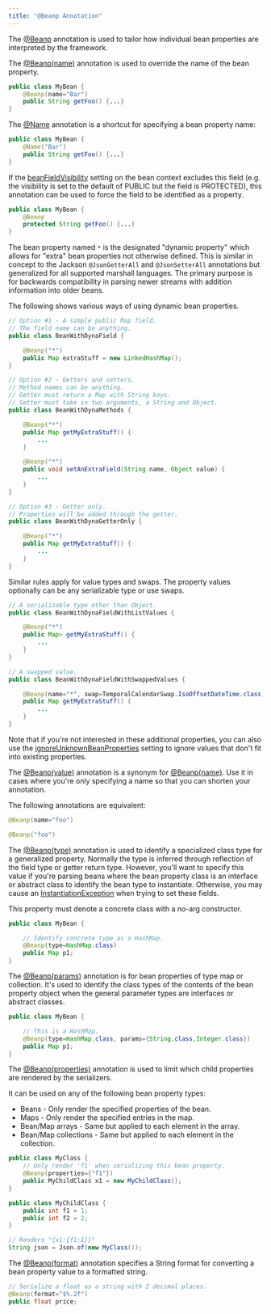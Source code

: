 ```yaml
---
title: "@Beanp Annotation"
---
```


The [@Beanp]({{API_DOCS}}/org/apache/juneau/annotation/Beanp.html) annotation is used to tailor how individual bean properties are interpreted by the framework.

The [@Beanp(name)]({{API_DOCS}}/org/apache/juneau/annotation/Beanp.html#name()) annotation is used to override the name of the bean property.

```java
public class MyBean {
    @Beanp(name="Bar")
    public String getFoo() {...}
}
```

The [@Name]({{API_DOCS}}/org/apache/juneau/annotation/Name.html) annotation is a shortcut for specifying a bean property name:

```java
public class MyBean {
    @Name("Bar")
    public String getFoo() {...}
}
```

If the [beanFieldVisibility]({{API_DOCS}}/org/apache/juneau/BeanContext/Builder.html#beanFieldVisibility(Visibility)) setting on the bean context excludes this field (e.g.
the visibility is set to the default of PUBLIC but the field is PROTECTED), this annotation can be used to force the field to be identified as a property.

```java
public class MyBean {
    @Beanp
    protected String getFoo() {...}
}
```

The bean property named `*` is the designated "dynamic property" which allows for "extra" bean properties not otherwise defined.
This is similar in concept to the Jackson `@JsonGetterAll` and `@JsonSetterAll` annotations but generalized for all supported marshall languages.
The primary purpose is for backwards compatibility in parsing newer streams with addition information into older beans.

The following shows various ways of using dynamic bean properties.

```java
// Option #1 - A simple public Map field.
// The field name can be anything.
public class BeanWithDynaField {

    @Beanp("*")
    public Map extraStuff = new LinkedHashMap();
}

// Option #2 - Getters and setters.
// Method names can be anything.
// Getter must return a Map with String keys.
// Setter must take in two arguments, a String and Object.
public class BeanWithDynaMethods {

    @Beanp("*")
    public Map getMyExtraStuff() {
        ...
    }

    @Beanp("*")
    public void setAnExtraField(String name, Object value) {
        ...
    }
}

// Option #3 - Getter only.
// Properties will be added through the getter.
public class BeanWithDynaGetterOnly {

    @Beanp("*")
    public Map getMyExtraStuff() {
        ...
    }
}
```

Similar rules apply for value types and swaps.
The property values optionally can be any serializable type or use swaps.

```java
// A serializable type other than Object.
public class BeanWithDynaFieldWithListValues {

    @Beanp("*")
    public Map> getMyExtraStuff() {
        ...
    }
}

// A swapped value.
public class BeanWithDynaFieldWithSwappedValues {

    @Beanp(name="*", swap=TemporalCalendarSwap.IsoOffsetDateTime.class)
    public Map getMyExtraStuff() {
        ...
    }
}
```

Note that if you're not interested in these additional properties, you can also use the [ignoreUnknownBeanProperties]({{API_DOCS}}/org/apache/juneau/BeanContext/Builder.html#ignoreUnknownBeanProperties()) setting to ignore values that don't fit into existing properties.

The [@Beanp(value)]({{API_DOCS}}/org/apache/juneau/annotation/Beanp.html#value()) annotation is a synonym for [@Beanp(name)]({{API_DOCS}}/org/apache/juneau/annotation/Beanp.html#name()).
Use it in cases where you're only specifying a name so that you can shorten your annotation.

The following annotations are equivalent:

```java
@Beanp(name="foo")

@Beanp("foo")
```

The [@Beanp(type)]({{API_DOCS}}/org/apache/juneau/annotation/Beanp.html#type()) annotation is used to identify a specialized class type for a generalized property.
Normally the type is inferred through reflection of the field type or getter return type.
However, you'll want to specify this value if you're parsing beans where the bean property class is an interface or abstract class to identify the bean type to instantiate.
Otherwise, you may cause an [InstantiationException]({{API_DOCS}}/java/lang/InstantiationException.html) when trying to set these fields.

This property must denote a concrete class with a no-arg constructor.

```java
public class MyBean {

    // Identify concrete type as a HashMap.
    @Beanp(type=HashMap.class)
    public Map p1;
}
```

The [@Beanp(params)]({{API_DOCS}}/org/apache/juneau/annotation/Beanp.html#params()) annotation is for bean properties of type map or collection.
It's used to identify the class types of the contents of the bean property object when the general parameter types are interfaces or abstract classes.

```java
public class MyBean {

    // This is a HashMap.
    @Beanp(type=HashMap.class, params={String.class,Integer.class})
    public Map p1;
}
```

The [@Beanp(properties)]({{API_DOCS}}/org/apache/juneau/annotation/Beanp.html#properties()) annotation is used to limit which child properties are rendered by the serializers.

It can be used on any of the following bean property types:

- Beans - Only render the specified properties of the bean.
- Maps - Only render the specified entries in the map.
- Bean/Map arrays - Same but applied to each element in the array.
- Bean/Map collections - Same but applied to each element in the collection.

```java
public class MyClass {
    // Only render 'f1' when serializing this bean property.
    @Beanp(properties={"f1"})
    public MyChildClass x1 = new MyChildClass();
}

public class MyChildClass {
    public int f1 = 1;
    public int f2 = 2;
}

// Renders "{x1:{f1:1}}"
String json = Json.of(new MyClass());
```

The [@Beanp(format)]({{API_DOCS}}/org/apache/juneau/annotation/Beanp.html#format()) annotation specifies a String format for converting a bean property value to a formatted string.

```java
// Serialize a float as a string with 2 decimal places.
@Beanp(format="$%.2f")
public float price;
```
